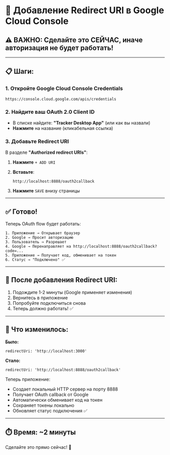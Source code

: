 # 🔧 Добавление Redirect URI в Google Cloud Console

## ⚠️ ВАЖНО: Сделайте это СЕЙЧАС, иначе авторизация не будет работать!

---

## 📋 Шаги:

### 1. Откройте Google Cloud Console Credentials
```
https://console.cloud.google.com/apis/credentials
```

### 2. Найдите ваш OAuth 2.0 Client ID
- В списке найдите: **"Tracker Desktop App"** (или как вы назвали)
- **Нажмите** на название (кликабельная ссылка)

### 3. Добавьте Redirect URI
В разделе **"Authorized redirect URIs"**:

1. **Нажмите** `+ ADD URI`

2. **Вставьте**:
   ```
   http://localhost:8888/oauth2callback
   ```

3. **Нажмите** `SAVE` внизу страницы

---

## ✅ Готово!

Теперь OAuth flow будет работать:

```
1. Приложение → Открывает браузер
2. Google → Просит авторизацию
3. Пользователь → Разрешает
4. Google → Перенаправляет на http://localhost:8888/oauth2callback?code=...
5. Приложение → Получает код, обменивает на токен
6. Статус → "Подключено" ✅
```

---

## 🧪 После добавления Redirect URI:

1. Подождите 1-2 минуты (Google применяет изменения)
2. Вернитесь в приложение
3. Попробуйте подключиться снова
4. Теперь должно работать! ✅

---

## 📝 Что изменилось:

**Было:**
```
redirectUri: 'http://localhost:3000'
```

**Стало:**
```
redirectUri: 'http://localhost:8888/oauth2callback'
```

Теперь приложение:
- Создает локальный HTTP сервер на порту 8888
- Получает OAuth callback от Google
- Автоматически обменивает код на токен
- Сохраняет токены локально
- Обновляет статус подключения ✅

---

## ⏱️ Время: ~2 минуты

Сделайте это прямо сейчас! 🚀

